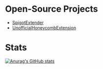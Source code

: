 # Open-Source Projects

- [SpigotExtender](https://github.com/KingHector/SpigotExtender)
- [UnofficialHoneycombExtension](https://github.com/KingHector/UnofficialHonecombExtension)

# Stats
[![Anurag's GitHub stats](https://github-readme-stats.vercel.app/api?username=KingHector&show_icons=true&theme=dracula)](https://github.com/anuraghazra/github-readme-stats) 
